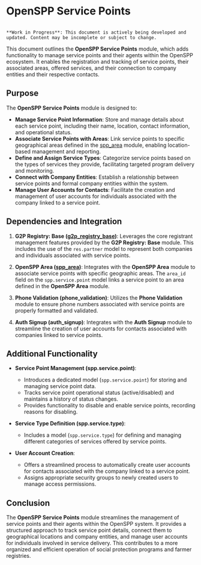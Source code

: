 # OpenSPP Service Points

```{warning}

**Work in Progress**: This document is actively being developed and updated. Content may be incomplete or subject to change.
```

This document outlines the **OpenSPP Service Points** module, which adds functionality to manage service points and their agents within the OpenSPP ecosystem. It enables the registration and tracking of service points, their associated areas, offered services, and their connection to company entities and their respective contacts.

## Purpose

The **OpenSPP Service Points** module is designed to:

* **Manage Service Point Information**: Store and manage details about each service point, including their name, location, contact information, and operational status.
* **Associate Service Points with Areas**: Link service points to specific geographical areas defined in the [spp_area](spp_area) module, enabling location-based management and reporting.
* **Define and Assign Service Types**:  Categorize service points based on the types of services they provide, facilitating targeted program delivery and monitoring.
* **Connect with Company Entities**: Establish a relationship between service points and formal company entities within the system.
* **Manage User Accounts for Contacts**: Facilitate the creation and management of user accounts for individuals associated with the company linked to a service point.

## Dependencies and Integration

1. **G2P Registry: Base ([g2p_registry_base](g2p_registry_base))**: Leverages the core registrant management features provided by the **G2P Registry: Base** module.  This includes the use of the `res.partner` model to represent both companies and individuals associated with service points.

2. **OpenSPP Area ([spp_area](spp_area))**: Integrates with the **OpenSPP Area** module to associate service points with specific geographic areas.  The `area_id` field on the `spp.service.point` model links a service point to an area defined in the **OpenSPP Area** module.

3. **Phone Validation (phone_validation)**: Utilizes the **Phone Validation** module to ensure phone numbers associated with service points are properly formatted and validated.

4. **Auth Signup (auth_signup)**: Integrates with the **Auth Signup** module to streamline the creation of user accounts for contacts associated with companies linked to service points.

## Additional Functionality

* **Service Point Management (spp.service.point)**: 
    * Introduces a dedicated model (`spp.service.point`) for storing and managing service point data.
    * Tracks service point operational status (active/disabled) and maintains a history of status changes.
    * Provides functionality to disable and enable service points, recording reasons for disabling. 

* **Service Type Definition (spp.service.type)**:
    * Includes a model (`spp.service.type`) for defining and managing different categories of services offered by service points.

* **User Account Creation**:
    * Offers a streamlined process to automatically create user accounts for contacts associated with the company linked to a service point.
    * Assigns appropriate security groups to newly created users to manage access permissions.

## Conclusion

The **OpenSPP Service Points** module streamlines the management of service points and their agents within the OpenSPP system. It provides a structured approach to track service point details, connect them to geographical locations and company entities, and manage user accounts for individuals involved in service delivery. This contributes to a more organized and efficient operation of social protection programs and farmer registries. 
